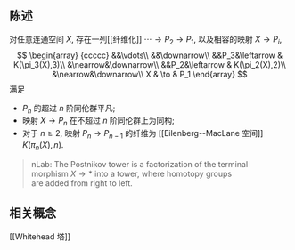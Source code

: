 
## 陈述

对任意连通空间 $X$, 存在一列[[纤维化]] $\cdots\to P_2\to P_1$, 以及相容的映射 $X\to P_i$,
$$
\begin{array}
	{ccccc}
	&&\vdots\\
	&&\downarrow\\
	&&P_3&\leftarrow & K(\pi_3(X),3)\\
	&\nearrow&\downarrow\\
	&&P_2&\leftarrow & K(\pi_2(X),2)\\
	&\nearrow&\downarrow\\
	X & \to & P_1
\end{array}
$$
满足

- $P_n$ 的超过 $n$ 阶同伦群平凡;
- 映射 $X\to P_n$ 在不超过 $n$ 阶同伦群上为同构;
- 对于 $n\geq 2$, 映射 $P_n\to P_{n-1}$ 的纤维为 [[Eilenberg--MacLane 空间]] $K(\pi_n(X),n)$.

> nLab: The Postnikov tower is a factorization of the terminal morphism $X\to *$ into a tower, where homotopy groups are added from right to left.

## 相关概念

[[Whitehead 塔]]

